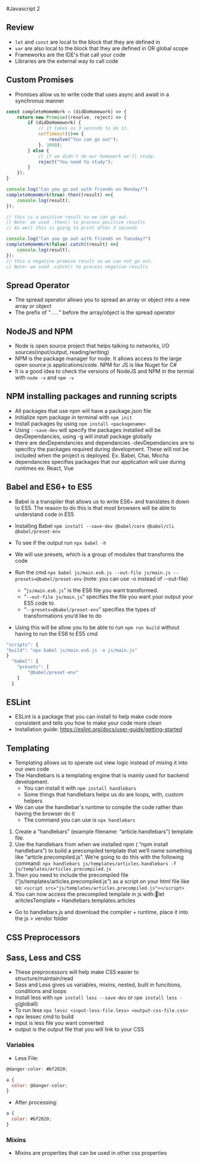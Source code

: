 #Javascript 2

## Review
- ```let``` and ```const``` are local to the block that they are defined in
- ```var``` are also local to the block that they are defined in OR global scope
- Frameworks are the IDE's that call your code
- Libraries are the external way to call code
## Custom Promises
- Promises allow us to write code that uses async and await in a synchronus manner

````javascript
const completeHomeWork = (didDoHomework) => {
    return new Promise((resolve, reject) => {
        if (didDoHomework) {
            // it takes us 3 seconds to do it.
            setTimeout(()=> {
                resolve("You can go out");
            }, 3000);
        } else {
            // if we didn't do our homework we'll study.
            reject("You need to study");
        }
    });
}

console.log("Can you go out with friends on Monday?")
completeHomeWork(true).then((result) =>{
    console.log(result);
});

// this is a positive result so we can go out.
// Note: we used .then() to process positive results
// As well this is going to print after 3 seconds

console.log("Can you go out with friends on Tuesday?")
completeHomeWork(false).catch((result) =>{
    console.log(result);
});
// this a negative promise result so we can not go out.
// Note: we used .catch() to process negative results
````
## Spread Operator
- The spread operator allows you to spread an array or object into a new array or object
- The prefix of "```...```" before the array/object is the spread operator

## NodeJS and NPM
- Node is open source project that helps talking to networks, I/O sources(input/output, reading/writing)
- NPM is the package manager for node. It allows access to the large open source js applications/code. NPM for JS is like Nuget for C#
- It is a good idea to check the versions of NodeJS and NPM in the termial with ```node -v``` and ```npm -v```
## NPM installing packages and running scripts
- All packages that use npm will have a package.json file
- Initialize npm package in terminal with ```npm init```
- Install packages by using ```npm install <packagename>```
- Using ```--save-dev``` will specify the packages installed will be devDependancies, using -g will install package globally
- there are devDependancies and dependancies
-devDependancies are to specifcy the packages required during development. These will not be included when the project is deployed. Ex. Babel, Chai, Mocha
- dependancies specifies packages that our application will use during runtimes ex. React, Vue

## Babel and ES6+ to ES5
- Babel is a transpiler that allows us to write ES6+ and translates it down to ES5. The reason to do this is that most browsers will be able to understand code in ES5
- Installing Babel ```npm install --save-dev @babel/core @babel/cli @babel/preset-env```
- To see if the output run ```npx babel -h```
- We will use presets, which is a group of modules that transforms the code
- Run the cmd ```npx babel js/main.es6.js --out-file js/main.js --presets=@babel/preset-env``` (note: you can use -o instead of --out-file)
  - “```js/main.es6.js```” is the ES6 file you want transformed.
  -  “```--out-file js/main.js```” specifies the file you want your output your ES5 code to. 
  - “```--presets=@babel/preset-env```” specifies the types of   transformations you’d like to do

- Using this will be allow you to be able to run ```npm run build``` without having to run the ES6 to ES5 cmd
````javascript
"scripts": {
"build": "npx babel js/main.es6.js -o js/main.js"
}
  "babel": {
    "presets": [      
        "@babel/preset-env"
    ]
  }
````

## ESLint
- ESLint is a package that you can install to help make code more consistent and tells you how to make your code more clean
- Installation guide: https://eslint.org/docs/user-guide/getting-started


## Templating 
- Templating allows us to sperate out view logic instead of mixing it into our own code
- The Handlebars is a templating engine that is mainly used for backend development.
  - You can install it with ```npm install handlebars```
  - Some things that handlebars helps us do are loops, with, custom helpers
- We can use the handlebar's runtime to compile the code rather than having the browser do it
  - The command you can use is ```npx handlebars```

1. Create a “handlebars” (example filename: “article.handlebars”) template file.
2. Use the handlebars from when we installed npm ( “npm install handlebars”) to build a precompiled template that we’ll name something like “article.precompiled.js”. We’re going to do this with the following command: ```npx handlebars js/templates/articles.handlebars -f js/templates/articles.precompiled.js ```
3. Then you need to include the precompiled file (“js/templates/articles.precompiled.js”) as a script on your html file like so: ```<script src="js/templates/articles.precompiled.js"></script>```
4. You can now access the precompiled template in js with:let aritclesTemplate = Handlebars.templates.articles

- Go to handlebars.js and download the compiler + runtime, place it into the js > vendor folder

## CSS Preprocessors

## Sass, Less and CSS
- These preprocessors will help make CSS easier to structure/maintain/read
- Sass and Less gives us variables, mixins, nested, built in funcitions, conditions and loops
- Install less with ```npm install less --save-dev``` or ```npm install less -g```(globall)
- To run less ```npx lessc <input-less-file.less> <output-css-file.css>```
- npx lessec cmd to build
- input is less file you want converted
- output is the output file that you will link to your CSS
### Variables
- Less File:
````javascript
@danger-color: #bf2020;

a {
  color: @danger-color;
}

````
- After processing:
````javascript
a {
  color: #bf2020;
}
````
### Mixins
- Mixins are properties that can be used in other css properties








